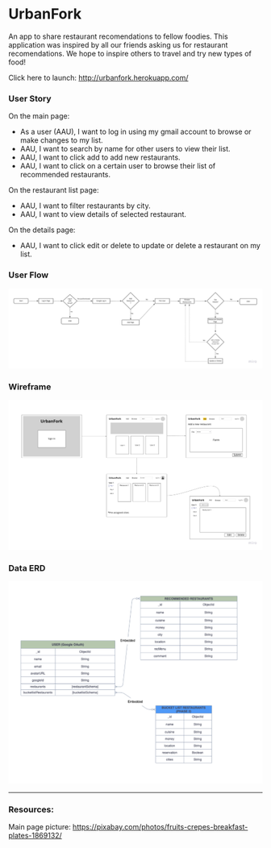# UrbanFork
An app to share restaurant recomendations to fellow foodies.
This application was inspired by all our friends asking us for restaurant recomendations. We hope to inspire others to travel and try new types of food!

Click here to launch: http://urbanfork.herokuapp.com/


### User Story

On the main page:
- As a user (AAU), I want to log in using my gmail account to browse or make changes to my list.
- AAU, I want to search by name for other users to view their list.
- AAU, I want to click add to add new restaurants.
- AAU, I want to click on a certain user to browse their list of recommended restaurants.

On the restaurant list page:
- AAU, I want to filter restaurants by city.
- AAU, I want to view details of selected restaurant.

On the details page:
- AAU, I want to click edit or delete to update or delete a restaurant on my list.  


### User Flow
![Userflow](UrbanForkUserflow.jpg)

### Wireframe
![Wireframe](UrbanForkWireframe.jpg)

### Data ERD 
![ERD](UrbanForkERD.png)

---
### Resources:
Main page picture: https://pixabay.com/photos/fruits-crepes-breakfast-plates-1869132/



